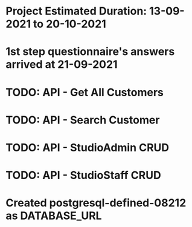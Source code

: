 
# Project Estimated Duration: 13-09-2021 to 20-10-2021

# 1st step questionnaire's answers arrived at 21-09-2021

# TODO: API - Get All Customers

# TODO: API - Search Customer

# TODO: API - StudioAdmin CRUD

# TODO: API - StudioStaff CRUD

# Created postgresql-defined-08212 as DATABASE_URL
